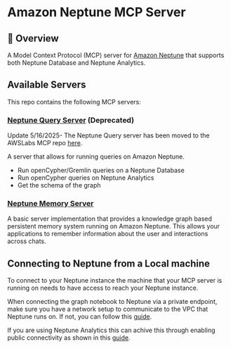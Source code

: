 # Amazon Neptune MCP Server

## 🌟 Overview

A Model Context Protocol (MCP) server for [Amazon Neptune](https://aws.amazon.com/neptune/) that supports both Neptune Database and Neptune Analytics.

## Available Servers

This repo contains the following MCP servers:

### [Neptune Query Server](./neptune-query/README.md) (Deprecated)

Update 5/16/2025- The Neptune Query server has been moved to the AWSLabs MCP repo [here](https://github.com/awslabs/mcp/blob/main/src/amazon-neptune-mcp-server/README.md).

A server that allows for running queries on Amazon Neptune.

- Run openCypher/Gremlin queries on a Neptune Database
- Run openCypher queries on Neptune Analytics
- Get the schema of the graph


### [Neptune Memory Server](./neptune-memory/README.md)

A basic server implementation that provides a knowledge graph based persistent memory system running on Amazon Neptune.  This allows your applications to remember information about the user and interactions across chats.

## Connecting to Neptune from a Local machine
To connect to your Neptune instance the machine that your MCP server is running on needs to have access to reach your Neptune instance.

When connecting the graph notebook to Neptune via a private endpoint, make sure you have a network setup to communicate to the VPC that Neptune runs on. If not, you can follow this [guide](https://github.com/aws/graph-notebook/tree/main/additional-databases/neptune).

If you are using Neptune Analytics this can achive this through enabling public connectivity as shown in this [guide](https://docs.aws.amazon.com/neptune-analytics/latest/userguide/gettingStarted-connecting.html).

